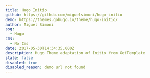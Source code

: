 ```yaml
---
title: Hugo Initio
github: https://github.com/miguelsimoni/hugo-initio
demo: https://themes.gohugo.io/theme/hugo-initio/
author: Miguel Simoni
ssg:
  - Hugo
cms:
  - No Cms
date: 2017-05-30T14:34:35.000Z
description: Hugo Theme adaptation of Initio from GetTemplate
stale: false
disabled: true
disabled_reason: demo url not found
---
```

